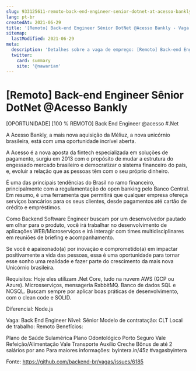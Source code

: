 ```yaml
---
slug: 933125611-remoto-back-end-engineer-senior-dotnet-at-acesso-bankly
lang: pt-br
createdAt: 2021-06-29
title: '[Remoto] Back-end Engineer Sênior DotNet @Acesso Bankly - Vaga de Emprego'
sitemap:
  lastModified: 2021-06-29
meta:
  description: 'Detalhes sobre a vaga de emprego: [Remoto] Back-end Engineer Sênior DotNet @Acesso Bankly'
  twitter:
    card: summary
    site: '@nawarian'
---
```


# [Remoto] Back-end Engineer Sênior DotNet @Acesso Bankly

[OPORTUNIDADE] [100 % REMOTO] Back End Engineer @acesso #.Net

A Acesso Bankly, a mais nova aquisição da Méliuz, a nova unicórnio brasileira, está com uma oportunidade incrível aberta.

A Acesso é a nova aposta da fintech especializada em soluções de pagamento, surgiu em 2013 com o propósito de mudar a estrutura do engessado mercado brasileiro e democratizar o sistema financeiro do país, e, evoluir a relação que as pessoas têm com o seu próprio dinheiro.

É uma das principais tendências do Brasil no ramo financeiro, principalmente com a regulamentação do open banking pelo Banco Central.
Em resumo, é uma ferramenta que permitirá que qualquer empresa ofereça serviços bancários para os seus clientes, desde pagamentos até cartão de crédito e empréstimos.

Como Backend Software Engineer buscam por um desenvolvedor pautado em olhar para o produto, você irá trabalhar no desenvolvimento de aplicações WEB/Microserviços e irá interagir com times multidisciplinares em reuniões de briefing e acompanhamento.

Se você é apaixonado(a) por inovação e comprometido(a) em impactar positivamente a vida das pessoas, essa é uma oportunidade para tornar esse sonho uma realidade e fazer parte do crescimento da mais nova Unicórnio brasileira.

Requisitos:
Hoje eles utilizam .Net Core, tudo na nuvem AWS (GCP ou Azure). Microsserviços, mensageria RabbitMQ. Banco de dados SQL e NOSQL. Buscam sempre por aplicar boas práticas de desenvolvimento, com o clean code e SOLID.

Diferencial: Node.js

Vaga: Back End Engineer
Nível: Sênior
Modelo de contratação: CLT
Local de trabalho: Remoto
Benefícios:

Plano de Saúde Sulamérica
Plano Odontológico Porto Seguro
Vale Refeição/Alimentação
Vale Transporte
Auxílio Creche
Bônus de até 2 salários por ano
Para maiores informações: byintera.in/45z
#vagasbyintera



Fonte: https://github.com/backend-br/vagas/issues/6185